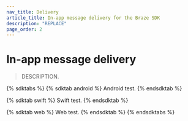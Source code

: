 ```yaml
---
nav_title: Delivery
article_title: In-app message delivery for the Braze SDK
description: "REPLACE"
page_order: 2
---
```


# In-app message delivery

> DESCRIPTION.

{% sdktabs %}
{% sdktab android %}
Android test.
{% endsdktab %}

{% sdktab swift %}
Swift test.
{% endsdktab %}

{% sdktab web %}
Web test.
{% endsdktab %}
{% endsdktabs %}

